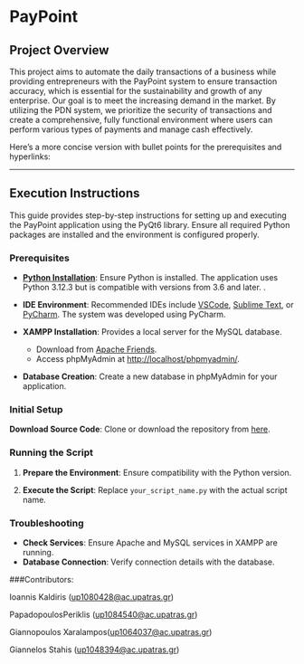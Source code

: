 # PayPoint

## Project Overview

This project aims to automate the daily transactions of a business while providing entrepreneurs with the PayPoint system to ensure transaction accuracy, which is essential for the sustainability and growth of any enterprise. Our goal is to meet the increasing demand in the market. By utilizing the PDN system, we prioritize the security of transactions and create a comprehensive, fully functional environment where users can perform various types of payments and manage cash effectively.


Here’s a more concise version with bullet points for the prerequisites and hyperlinks:

---

## Execution Instructions

This guide provides step-by-step instructions for setting up and executing the PayPoint application using the PyQt6 library. Ensure all required Python packages are installed and the environment is configured properly.

### Prerequisites

- **[Python Installation](https://www.python.org/downloads/)**: Ensure Python is installed. The application uses Python 3.12.3 but is compatible with versions from 3.6 and later.       .
  
- **IDE Environment**: Recommended IDEs include [VSCode](https://code.visualstudio.com/), [Sublime Text](https://www.sublimetext.com/), or [PyCharm](https://www.jetbrains.com/pycharm/). The system was developed using PyCharm.

- **XAMPP Installation**: Provides a local server for the MySQL database. 
  - Download from [Apache Friends](https://www.apachefriends.org/index.html).
  - Access phpMyAdmin at [http://localhost/phpmyadmin/](http://localhost/phpmyadmin/).

- **Database Creation**: Create a new database in phpMyAdmin for your application.

### Initial Setup

**Download Source Code**: Clone or download the repository from [here](https://github.com/IoannisKaldiris/PayPoint/tree/main/%CE%A0%CE%B1%CF%81%CE%B1%CE%B4%CE%BF%CF%84%CE%AD%CE%BF%203%CE%BF/ProjectCode).
  
### Running the Script

1. **Prepare the Environment**: Ensure compatibility with the Python version.
  
2. **Execute the Script**: Replace `your_script_name.py` with the actual script name.

### Troubleshooting

- **Check Services**: Ensure Apache and MySQL services in XAMPP are running.
- **Database Connection**: Verify connection details with the database.

###Contributors:

Ioannis Kaldiris (up1080428@ac.upatras.gr)

PapadopoulosPeriklis (up1084540@ac.upatras.gr)

Giannopoulos Xaralampos(up1064037@ac.upatras.gr)

Giannelos Stahis  (up1048394@ac.upatras.gr)
